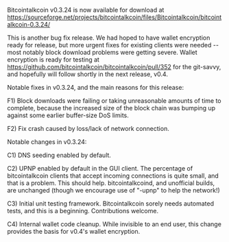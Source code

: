 Bitcointalkcoin v0.3.24 is now available for download at
https://sourceforge.net/projects/bitcointalkcoin/files/Bitcointalkcoin/bitcointalkcoin-0.3.24/

This is another bug fix release.  We had hoped to have wallet encryption ready for release, but more urgent fixes for existing clients were needed -- most notably block download problems were getting severe.  Wallet encryption is ready for testing at https://github.com/bitcointalkcoin/bitcointalkcoin/pull/352 for the git-savvy, and hopefully will follow shortly in the next release, v0.4.

Notable fixes in v0.3.24, and the main reasons for this release:

F1) Block downloads were failing or taking unreasonable amounts of time to complete, because the increased size of the block chain was bumping up against some earlier buffer-size DoS limits.

F2) Fix crash caused by loss/lack of network connection.

Notable changes in v0.3.24:

C1) DNS seeding enabled by default.

C2) UPNP enabled by default in the GUI client.  The percentage of bitcointalkcoin clients that accept incoming connections is quite small, and that is a problem.  This should help.  bitcointalkcoind, and unofficial builds, are unchanged (though we encourage use of "-upnp" to help the network!)

C3) Initial unit testing framework.  Bitcointalkcoin sorely needs automated tests, and this is a beginning.  Contributions welcome.

C4) Internal wallet code cleanup.  While invisible to an end user, this change provides the basis for v0.4's wallet encryption.
